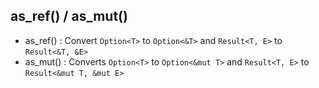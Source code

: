 ## as_ref() / as_mut()

* as_ref() : Convert ``Option<T>`` to ``Option<&T>`` and ``Result<T, E>`` to ``Result<&T, &E>``
* as_mut() : Converts ``Option<T>`` to ``Option<&mut T>`` and ``Result<T, E>`` to ``Result<&mut T, &mut E>``
